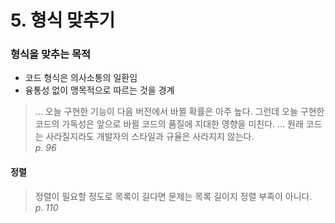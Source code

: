 # 5. 형식 맞추기

### 형식을 맞추는 목적

* 코드 형식은 의사소통의 일환임
* 융통성 없이 맹목적으로 따르는 것을 경계

> … 오늘 구현한 기능이 다음 버전에서 바뀔 확률은 아주 높다. 그런데 오늘 구현한 코드의 가독성은 앞으로 바뀔 코드의 품질에 지대한 영향을 미친다. … 원래 코드는 사라질지라도 개발자의 스타일과 규율은 사라지지 않는다. \
> _p. 96_

#### 정렬

> 정렬이 필요할 정도로 목록이 길다면 문제는 목록 길이지 정렬 부족이 아니다. \
> _p. 110_
